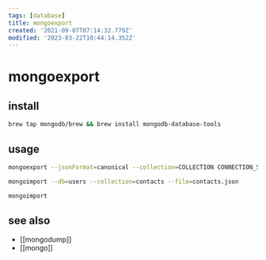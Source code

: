 ```yaml
---
tags: [database]
title: mongoexport
created: '2021-09-07T07:14:32.779Z'
modified: '2023-03-22T10:44:14.352Z'
---
```


# mongoexport

## install

```sh
brew tap mongodb/brew && brew install mongodb-database-tools
```

## usage

```sh
mongoexport --jsonFormat=canonical --collection=COLLECTION CONNECTION_STRING

mongoimport --db=users --collection=contacts --file=contacts.json

mongoimport
```

## see also

- [[mongodump]]
- [[mongo]]
